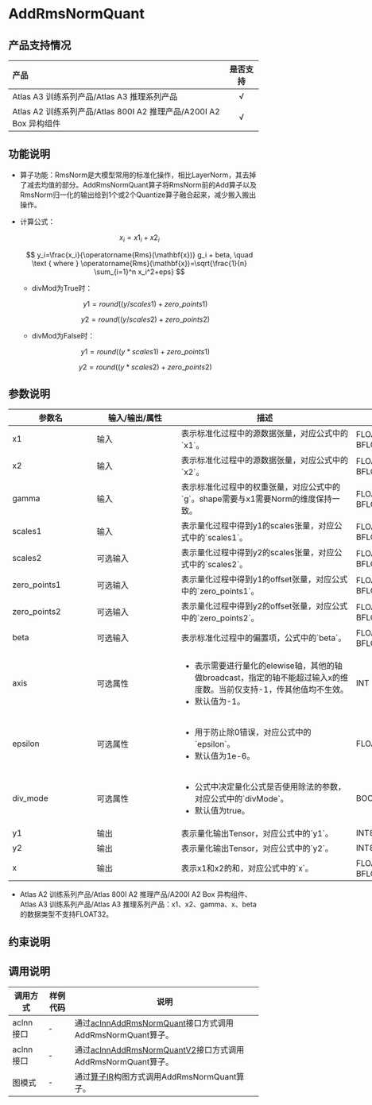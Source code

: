 # AddRmsNormQuant

## 产品支持情况

|产品             |  是否支持  |
|:-------------------------|:----------:|
|  <term>Atlas A3 训练系列产品/Atlas A3 推理系列产品</term>   |     √    |
|  <term>Atlas A2 训练系列产品/Atlas 800I A2 推理产品/A200I A2 Box 异构组件</term>     |     √    |

## 功能说明

- 算子功能：RmsNorm是大模型常用的标准化操作，相比LayerNorm，其去掉了减去均值的部分。AddRmsNormQuant算子将RmsNorm前的Add算子以及RmsNorm归一化的输出给到1个或2个Quantize算子融合起来，减少搬入搬出操作。

- 计算公式：

  $$
  x_i={x1}_i+{x2}_i
  $$

  $$
  y_i=\frac{x_i}{\operatorname{Rms}(\mathbf{x})} g_i + beta, \quad \text { where } \operatorname{Rms}(\mathbf{x})=\sqrt{\frac{1}{n} \sum_{i=1}^n x_i^2+eps}
  $$

  - divMod为True时：

    $$
    y1=round((y/scales1)+zero\_points1)
    $$

    $$
    y2=round((y/scales2)+zero\_points2)
    $$
  - divMod为False时：

    $$
    y1=round((y*scales1)+zero\_points1)
    $$

    $$
    y2=round((y*scales2)+zero\_points2)
    $$

## 参数说明

<table style="undefined;table-layout: fixed; width: 1005px"><colgroup>
  <col style="width: 170px">
  <col style="width: 170px">
  <col style="width: 352px">
  <col style="width: 213px">
  <col style="width: 100px">
  </colgroup>
  <thead>
    <tr>
      <th>参数名</th>
      <th>输入/输出/属性</th>
      <th>描述</th>
      <th>数据类型</th>
      <th>数据格式</th>
    </tr></thead>
  <tbody>
    <tr>
      <td>x1</td>
      <td>输入</td>
      <td>表示标准化过程中的源数据张量，对应公式中的`x1`。</td>
      <td>FLOAT32、FLOAT16、BFLOAT16</td>
      <td>ND</td>
    </tr>
    <tr>
      <td>x2</td>
      <td>输入</td>
      <td>表示标准化过程中的源数据张量，对应公式中的`x2`。</td>
      <td>FLOAT32、FLOAT16、BFLOAT16</td>
      <td>ND</td>
    </tr>
    <tr>
      <td>gamma</td>
      <td>输入</td>
      <td>表示标准化过程中的权重张量，对应公式中的`g`。shape需要与x1需要Norm的维度保持一致。</td>
      <td>FLOAT32、FLOAT16、BFLOAT16</td>
      <td>ND</td>
    </tr>
    <tr>
      <td>scales1</td>
      <td>输入</td>
      <td>表示量化过程中得到y1的scales张量，对应公式中的`scales1`。</td>
      <td>FLOAT32、FLOAT16、BFLOAT16</td>
      <td>ND</td>
    </tr>
    <tr>
      <td>scales2</td>
      <td>可选输入</td>
      <td>表示量化过程中得到y2的scales张量，对应公式中的`scales2`。</td>
      <td>FLOAT32、FLOAT16、BFLOAT16</td>
      <td>ND</td>
    </tr>
    <tr>
      <td>zero_points1</td>
      <td>可选输入</td>
      <td>表示量化过程中得到y1的offset张量，对应公式中的`zero_points1`。</td>
      <td>FLOAT32、FLOAT16、BFLOAT16</td>
      <td>ND</td>
    </tr>
    <tr>
      <td>zero_points2</td>
      <td>可选输入</td>
      <td>表示量化过程中得到y2的offset张量，对应公式中的`zero_points2`。</td>
      <td>FLOAT32、FLOAT16、BFLOAT16</td>
      <td>ND</td>
    </tr>
    <tr>
      <td>beta</td>
      <td>可选输入</td>
      <td>表示标准化过程中的偏置项，公式中的`beta`。</td>
      <td>FLOAT32、FLOAT16、BFLOAT16</td>
      <td>ND</td>
    </tr>
    <tr>
      <td>axis</td>
      <td>可选属性</td>
      <td><ul><li>表示需要进行量化的elewise轴，其他的轴做broadcast，指定的轴不能超过输入x的维度数。当前仅支持-1，传其他值均不生效。</li><li>默认值为-1。</li></ul></td>
      <td>INT</td>
      <td>-</td>
    </tr>
    <tr>
      <td>epsilon</td>
      <td>可选属性</td>
      <td><ul><li>用于防止除0错误，对应公式中的`epsilon`。</li><li>默认值为1e-6。</li></ul></td>
      <td>FLOAT</td>
      <td>-</td>
    </tr>
    <tr>
      <td>div_mode</td>
      <td>可选属性</td>
      <td><ul><li>公式中决定量化公式是否使用除法的参数，对应公式中的`divMode`。</li><li>默认值为true。</li></ul></td>
      <td>BOOL</td>
      <td>-</td>
    </tr>
    <tr>
      <td>y1</td>
      <td>输出</td>
      <td>表示量化输出Tensor，对应公式中的`y1`。</td>
      <td>INT8</td>
      <td>ND</td>
    </tr>
    <tr>
      <td>y2</td>
      <td>输出</td>
      <td>表示量化输出Tensor，对应公式中的`y2`。</td>
      <td>INT8</td>
      <td>ND</td>
    </tr>
    <tr>
      <td>x</td>
      <td>输出</td>
      <td>表示x1和x2的和，对应公式中的`x`。</td>
      <td>FLOAT32、FLOAT16、BFLOAT16</td>
      <td>ND</td>
    </tr>
  </tbody></table>


- <term>Atlas A2 训练系列产品/Atlas 800I A2 推理产品/A200I A2 Box 异构组件</term>、<term>Atlas A3 训练系列产品/Atlas A3 推理系列产品</term>：x1、x2、gamma、x、beta的数据类型不支持FLOAT32。


## 约束说明

## 调用说明

| 调用方式   | 样例代码           | 说明                                         |
| ---------------- | --------------------------- | --------------------------------------------------- |
| aclnn接口  | - | 通过[aclnnAddRmsNormQuant](docs/aclnnAddRmsNormQuant.md)接口方式调用AddRmsNormQuant算子。 |
| aclnn接口  | - | 通过[aclnnAddRmsNormQuantV2](docs/aclnnAddRmsNormQuantV2.md)接口方式调用AddRmsNormQuant算子。 |
| 图模式 | -  | 通过[算子IR](op_graph/add_rms_norm_quant_proto.h)构图方式调用AddRmsNormQuant算子。         |

<!--[test_geir_add_rms_norm_quant](examples/test_geir_add_rms_norm_quant.cpp)-->
<!-- [test_aclnn_add_rms_norm_quant](examples/test_aclnn_add_rms_norm_quant.cpp) -->
<!-- [test_aclnn_add_rms_norm_quant_v2](examples/test_aclnn_add_rms_norm_quant_v2.cpp) -->